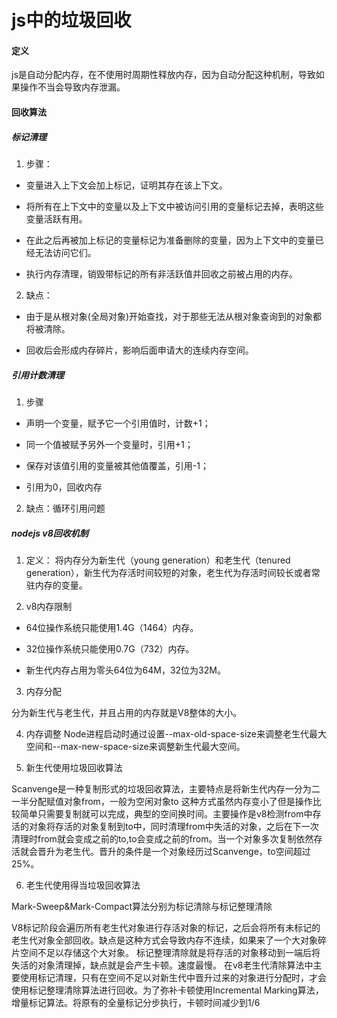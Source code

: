 # js中的垃圾回收

#### 定义

js是自动分配内存，在不使用时周期性释放内存，因为自动分配这种机制，导致如果操作不当会导致内存泄漏。

#### 回收算法

##### 标记清理

1. 步骤：
- 变量进入上下文会加上标记，证明其存在该上下文。

- 将所有在上下文中的变量以及上下文中被访问引用的变量标记去掉，表明这些变量活跃有用。

- 在此之后再被加上标记的变量标记为准备删除的变量，因为上下文中的变量已经无法访问它们。

- 执行内存清理，销毁带标记的所有非活跃值并回收之前被占用的内存。

2. 缺点：

- 由于是从根对象(全局对象)开始查找，对于那些无法从根对象查询到的对象都将被清除。

- 回收后会形成内存碎片，影响后面申请大的连续内存空间。

##### 引用计数清理

1. 步骤

- 声明一个变量，赋予它一个引用值时，计数+1；

- 同一个值被赋予另外一个变量时，引用+1；

- 保存对该值引用的变量被其他值覆盖，引用-1；

- 引用为0，回收内存

2. 缺点：循环引用问题

##### nodejs v8回收机制

1. 定义： 将内存分为新生代（young generation）和老生代（tenured generation），新生代为存活时间较短的对象，老生代为存活时间较长或者常驻内存的变量。

2. v8内存限制

- 64位操作系统只能使用1.4G（1464）内存。

- 32位操作系统只能使用0.7G（732）内存。

- 新生代内存占用为零头64位为64M，32位为32M。

3. 内存分配

分为新生代与老生代，并且占用的内存就是V8整体的大小。

4. 内存调整
Node进程启动时通过设置--max-old-space-size来调整老生代最大空间和--max-new-space-size来调整新生代最大空间。

5. 新生代使用垃圾回收算法

Scanvenge是一种复制形式的垃圾回收算法，主要特点是将新生代内存一分为二一半分配赋值对象from，一般为空闲对象to
这种方式虽然内存变小了但是操作比较简单只需要复制就可以完成，典型的空间换时间。主要操作是v8检测from中存活的对象将存活的对象复制到to中，同时清理from中失活的对象，之后在下一次清理时from就会变成之前的to,to会变成之前的from。当一个对象多次复制依然存活就会晋升为老生代。晋升的条件是一个对象经历过Scanvenge，to空间超过25%。

6. 老生代使用得当垃圾回收算法

Mark-Sweep&Mark-Compact算法分别为标记清除与标记整理清除

V8标记阶段会遍历所有老生代对象进行存活对象的标记，之后会将所有未标记的老生代对象全部回收。缺点是这种方式会导致内存不连续，如果来了一个大对象碎片空间不足以存储这个大对象。
标记整理清除就是将存活的对象移动到一端后将失活的对象清理掉，缺点就是会产生卡顿。速度最慢。
在v8老生代清除算法中主要使用标记清理，只有在空间不足以对新生代中晋升过来的对象进行分配时，才会使用标记整理清除算法进行回收。为了弥补卡顿使用Incremental Marking算法，增量标记算法。将原有的全量标记分步执行，卡顿时间减少到1/6


